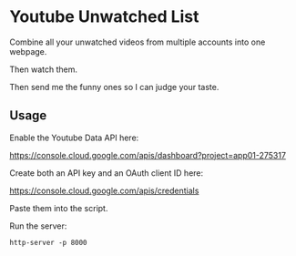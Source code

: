 # Youtube Unwatched List

Combine all your unwatched videos from multiple accounts into one webpage.

Then watch them.

Then send me the funny ones so I can judge your taste.

## Usage

Enable the Youtube Data API here:

https://console.cloud.google.com/apis/dashboard?project=app01-275317

Create both an API key and an OAuth client ID here: 

https://console.cloud.google.com/apis/credentials

Paste them into the script. 

Run the server:

`http-server -p 8000`
